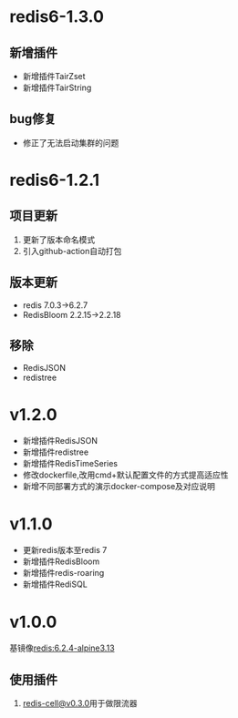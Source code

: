# redis6-1.3.0

## 新增插件

+ 新增插件TairZset
+ 新增插件TairString

## bug修复

+ 修正了无法启动集群的问题

# redis6-1.2.1

## 项目更新

1. 更新了版本命名模式
2. 引入github-action自动打包

## 版本更新

+ redis 7.0.3->6.2.7
+ RedisBloom 2.2.15->2.2.18

## 移除

+ RedisJSON
+ redistree

# v1.2.0

+ 新增插件RedisJSON
+ 新增插件redistree
+ 新增插件RedisTimeSeries
+ 修改dockerfile,改用cmd+默认配置文件的方式提高适应性
+ 新增不同部署方式的演示docker-compose及对应说明

# v1.1.0

+ 更新redis版本至redis 7
+ 新增插件RedisBloom
+ 新增插件redis-roaring
+ 新增插件RediSQL

# v1.0.0

基镜像[redis:6.2.4-alpine3.13](https://hub.docker.com/layers/redis/library/redis/6.2.4-alpine3.13/images/sha256-f10659f231d1af867625603ec3f2137c47d48df6cde05e70771cb1b3182d1e9c?context=explore)

## 使用插件

1. [redis-cell@v0.3.0](https://github.com/brandur/redis-cell/tree/v0.3.0)用于做限流器